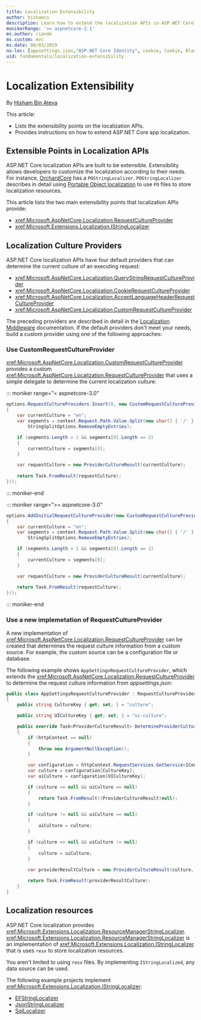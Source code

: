 ```yaml
---
title: Localization Extensibility
author: hishamco
description: Learn how to extend the localization APIs in ASP.NET Core apps.
monikerRange: '>= aspnetcore-2.1'
ms.author: riande
ms.custom: mvc
ms.date: 08/03/2019
no-loc: [appsettings.json,"ASP.NET Core Identity", cookie, Cookie, Blazor, "Blazor Server", "Blazor WebAssembly", "Identity", "Let's Encrypt", Razor, SignalR]
uid: fundamentals/localization-extensibility
---
```

# Localization Extensibility

By [Hisham Bin Ateya](https://github.com/hishamco)

This article:

* Lists the extensibility points on the localization APIs.
* Provides instructions on how to extend ASP.NET Core app localization.

## Extensible Points in Localization APIs

ASP.NET Core localization APIs are built to be extensible. Extensibility allows developers to customize the localization according to their needs. For instance, [OrchardCore](https://github.com/orchardCMS/OrchardCore/) has a `POStringLocalizer`. `POStringLocalizer` describes in detail using [Portable Object localization](xref:fundamentals/portable-object-localization) to use `PO` files to store localization resources.

This article lists the two main extensibility points that localization APIs provide: 

* <xref:Microsoft.AspNetCore.Localization.RequestCultureProvider>
* <xref:Microsoft.Extensions.Localization.IStringLocalizer>

## Localization Culture Providers

ASP.NET Core localization APIs have four default providers that can determine the current culture of an executing request:

* <xref:Microsoft.AspNetCore.Localization.QueryStringRequestCultureProvider>
* <xref:Microsoft.AspNetCore.Localization.CookieRequestCultureProvider>
* <xref:Microsoft.AspNetCore.Localization.AcceptLanguageHeaderRequestCultureProvider>
* <xref:Microsoft.AspNetCore.Localization.CustomRequestCultureProvider>

The preceding providers are described in detail in the [Localization Middleware](xref:fundamentals/localization) documentation. If the default providers don't meet your needs, build a custom provider using one of the following approaches:

### Use CustomRequestCultureProvider

<xref:Microsoft.AspNetCore.Localization.CustomRequestCultureProvider> provides a custom <xref:Microsoft.AspNetCore.Localization.RequestCultureProvider> that uses a simple delegate to determine the current localization culture:

::: moniker range="< aspnetcore-3.0"
```csharp
options.RequestCultureProviders.Insert(0, new CustomRequestCultureProvider(async context =>
{
    var currentCulture = "en";
    var segments = context.Request.Path.Value.Split(new char[] { '/' }, 
        StringSplitOptions.RemoveEmptyEntries);

    if (segments.Length > 1 && segments[0].Length == 2)
    {
        currentCulture = segments[0];
    }

    var requestCulture = new ProviderCultureResult(currentCulture);
    
    return Task.FromResult(requestCulture);
}));
```

::: moniker-end

::: moniker range=">= aspnetcore-3.0"
```csharp
options.AddInitialRequestCultureProvider(new CustomRequestCultureProvider(async context =>
{
    var currentCulture = "en";
    var segments = context.Request.Path.Value.Split(new char[] { '/' }, 
        StringSplitOptions.RemoveEmptyEntries);

    if (segments.Length > 1 && segments[0].Length == 2)
    {
        currentCulture = segments[0];
    }

    var requestCulture = new ProviderCultureResult(currentCulture);
    
    return Task.FromResult(requestCulture);
}));
```

::: moniker-end

### Use a new implemetation of RequestCultureProvider

A new implementation of <xref:Microsoft.AspNetCore.Localization.RequestCultureProvider> can be created that determines the request culture information from a custom source. For example, the custom source can be a configuration file or database.

The following example shows `AppSettingsRequestCultureProvider`, which extends the <xref:Microsoft.AspNetCore.Localization.RequestCultureProvider> to determine the request culture information from *appsettings.json*:

```csharp
public class AppSettingsRequestCultureProvider : RequestCultureProvider
{
    public string CultureKey { get; set; } = "culture";

    public string UICultureKey { get; set; } = "ui-culture";

    public override Task<ProviderCultureResult> DetermineProviderCultureResult(HttpContext httpContext)
    {
        if (httpContext == null)
        {
            throw new ArgumentNullException();
        }

        var configuration = httpContext.RequestServices.GetService<IConfigurationRoot>();
        var culture = configuration[CultureKey];
        var uiCulture = configuration[UICultureKey];

        if (culture == null && uiCulture == null)
        {
            return Task.FromResult((ProviderCultureResult)null);
        }

        if (culture != null && uiCulture == null)
        {
            uiCulture = culture;
        }

        if (culture == null && uiCulture != null)
        {
            culture = uiCulture;
        }
        
        var providerResultCulture = new ProviderCultureResult(culture, uiCulture);

        return Task.FromResult(providerResultCulture);
    }
}
```

## Localization resources

ASP.NET Core localization provides <xref:Microsoft.Extensions.Localization.ResourceManagerStringLocalizer>. <xref:Microsoft.Extensions.Localization.ResourceManagerStringLocalizer> is an implementation of <xref:Microsoft.Extensions.Localization.IStringLocalizer> that is uses `resx` to store localization resources.

You aren't limited to using `resx` files. By implementing `IStringLocalized`, any data source can be used.

The following example projects implement <xref:Microsoft.Extensions.Localization.IStringLocalizer>: 

* [EFStringLocalizer](https://github.com/aspnet/Entropy/tree/master/samples/Localization.EntityFramework)
* [JsonStringLocalizer](https://github.com/hishamco/My.Extensions.Localization.Json)
* [SqlLocalizer](https://github.com/damienbod/AspNetCoreLocalization)
